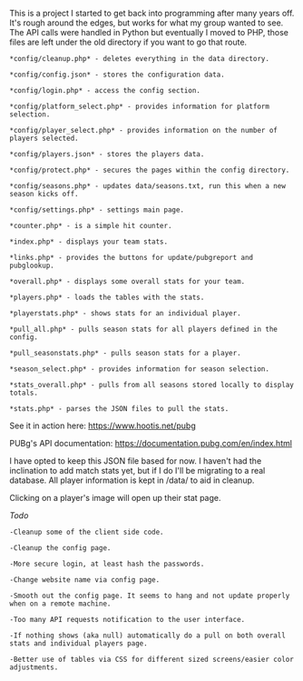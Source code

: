 This is a project I started to get back into programming after many years off. It's rough around the edges, but works for what my group wanted to see. The API calls were handled in Python but eventually I moved to PHP, those files are left under the old directory if you want to go that route.

    *config/cleanup.php* - deletes everything in the data directory.

    *config/config.json* - stores the configuration data.

    *config/login.php* - access the config section.

    *config/platform_select.php* - provides information for platform selection.

    *config/player_select.php* - provides information on the number of players selected.

    *config/players.json* - stores the players data.

    *config/protect.php* - secures the pages within the config directory.

    *config/seasons.php* - updates data/seasons.txt, run this when a new season kicks off.

    *config/settings.php* - settings main page.

    *counter.php* - is a simple hit counter.

    *index.php* - displays your team stats.

    *links.php* - provides the buttons for update/pubgreport and pubglookup.

    *overall.php* - displays some overall stats for your team.

    *players.php* - loads the tables with the stats.

    *playerstats.php* - shows stats for an individual player.

    *pull_all.php* - pulls season stats for all players defined in the config.

    *pull_seasonstats.php* - pulls season stats for a player.

    *season_select.php* - provides information for season selection.

    *stats_overall.php* - pulls from all seasons stored locally to display totals.

    *stats.php* - parses the JSON files to pull the stats.

See it in action here: https://www.hootis.net/pubg

PUBg's API documentation: https://documentation.pubg.com/en/index.html

I have opted to keep this JSON file based for now. I haven't had the inclination to add match stats yet, but if I do I'll be migrating to a real database. All player information is kept in /data/<playername> to aid in cleanup.

Clicking on a player's image will open up their stat page.


*Todo*

    -Cleanup some of the client side code.

    -Cleanup the config page.

    -More secure login, at least hash the passwords.

    -Change website name via config page.

    -Smooth out the config page. It seems to hang and not update properly when on a remote machine.

    -Too many API requests notification to the user interface.

    -If nothing shows (aka null) automatically do a pull on both overall stats and individual players page.

    -Better use of tables via CSS for different sized screens/easier color adjustments.
